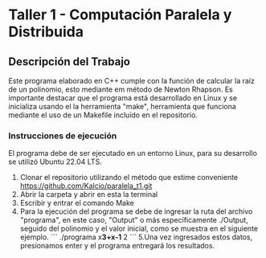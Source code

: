# Taller 1 - Computación Paralela y Distribuida

## Descripción del Trabajo 

Este programa elaborado en C++ cumple con la función de calcular la raíz de un polinomio, esto mediante em método de Newton Rhapson.
Es importante destacar que el programa está desarrollado en Linux y se inicializa usando el la herramienta "make", herramienta que funciona mediante el uso de un Makefile incluído en el repositorio.

### Instrucciones de ejecución
El programa debe de ser ejecutado en un entorno Linux, para su desarrollo se utilizó Ubuntu 22.04 LTS.

1. Clonar el repositorio utilizando el método que estime conveniente https://github.com/Kalcio/paralela_t1.git
2. Abrir la carpeta y abrir en esta la terminal
3. Escribir y entrar el comando Make
4. Para la ejecución del programa se debe de ingresar la ruta del archivo "programa", en este caso, "Output" o más específicamente ./Output, seguido del polinomio y el valor inicial, como se muestra en el siguiente ejemplo.
´´´
./programa x**3+x-1** 2
´´´
5.Una vez ingresados estos datos, presionamos enter y el programa entregará los resultados.

